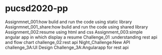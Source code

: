 # pucsd2020-pp


Assignmnet_001:how bulid and run the code using static library 
Assignmnet_001_share:how bulid and run the code using shared library 
Assignment_002:resume using html and css 
Assignment_003:simple angular app in which display a resume
Challenge_01 :understanding rest api and flow chart
challenge_02:rest api
Night_Challenge:New API 
challenge_3A:UI Design
Challenge_3A:Angularapp for rest api

